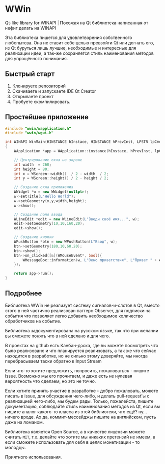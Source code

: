 # WWin
Qt-like library for WINAPI | Похожая на Qt библиотека написанная от нефиг делать на WINAPI

Эта библиотека пишется для удовлетворения собственного любопытсва.
Она не ставит себе целью превзойти Qt или догнать его,
из Qt буруться лишь лучшие, необходимые и интересные для реализации идеи,
а так-же сохраняется стиль наименования методов для упрощённого понимания.

## Быстрый старт
1. Клонируете репозиторий
2. Скачиваете и запускаете IDE Qt Creator
3. Открываете проект
4. Пробуете скомпилировать.

## Простейшее приложение
```c++
#include "wwin/wapplication.h"
#include "wwin/wgui.h"

int WINAPI WinMain(HINSTANCE hInstace, HINSTANCE hPrevInst, LPSTR lpCmdString, int nCmdShow)
{
    WApplication *app = WApplication::instance(hInstace, hPrevInst, lpCmdString, nCmdShow);

	// Центрирование окна на экране
	int width  = 260;
	int height = 80;
	int x = WScreen::width()  / 2 - width  / 2;
	int y = WScreen::height() / 2 - height / 2;

	// Создание окна приложения
	WWidget *w = new WWidget(nullptr);
	w->setTitle(L"Hello World");
	w->setGeometry(x,y,width,height);
	w->show();

	// Создание поля ввода
	WLineEdit *edit = new WLineEdit(L"Введи своё имя...", w);
	edit->setGeometry(10,10,160,20);
	edit->show();

	// Создание кнопки
	WPushButton *btn = new WPushButton(L"Ввод", w);
	btn->setGeometry(180,10,60,20);
	btn->show();
	btn->on_clicked([&](WMouseEvent*, bool){
		WMessageBox::information(w, L"Окно приветствия", L"Привет " + edit->value() );
	});

    return app->run();
}

```

## Подробнее

Библиотека WWin не реализует систему сигналов-и-слотов в Qt,
вместо этого в ней частично реализован паттерн Observer, для подписки на события
что позволяет легко добавить необходимое количество обработчиков на событие.

Библиотека задокументирована на русском языке, так что при желании вы сможете понять
что в ней сделано и для чего.

В проектах на github есть Канбан-доска, где вы можете посмотреть что было реализовано
и что планируется реализовать, а так же что сейчас находится в разработке, но не сильно
этому доверяйте, мы иногда перебрасываем таски обратно в Input Stream

Если что-то хотите предложить, попросить, пожаловаться - пишите issue.
Возможно мы его прочитаем, и даже есть не нулевая вероятность что сделаем, но это не точно.

Если хотите принять участие в разработке - добро пожаловать, можете писать в issue,
для обсуждения чего-либо, и делать pull-request'ы с реализацией чего-либо, мы будем рады.
Только, пожалейста, пишите документацию, соблюдайте стиль наименования методов из Qt, если
вы пишите аналог какого-то класса из этой библиотеки, что ещё? ну... ничего вроде.
Ах да, коммит-мессейджы пишите на английском, пусть даже на ломаном.

Библиотека является Open Source, а в качестве лицензии можете считать `MIT`, т.е. делайте что хотите
мы никаких претензий не имеем, а если сможете использовать для себя в целях монетизации - то молодцы.

Приятного использования.
